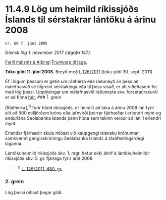 # 11.4.9 Lög um heimild ríkissjóðs Íslands til sérstakrar lántöku á árinu 2008

`nr. 60 7. júní 2008`

_Íslensk lög 1. nóvember 2017 (útgáfa 147)._

[Ferill málsins á Alþingi](https://www.althingi.is/thingstorf/thingmalalistar-eftir-thingum/ferill/?ltg=135&mnr=640)
[Frumvarp til laga.](https://www.althingi.is/altext/135/s/1111.html)

**Tóku gildi 11. júní 2008.**
Breytt með
[l. 126/2011](https://althingi.is/altext/stjt/2011.126.html) (tóku gildi 30. sept. 2011).

Ef í lögum þessum er getið um ráðherra eða ráðuneyti án þess að málefnasvið sé tilgreint sérstaklega eða til þess vísað, er átt viðeðasem fer með lög þessi. Upplýsingar um málefnasvið ráðuneyta skv. forsetaúrskurði er að finna [hér.](2017015.md) ### 1. grein

[Ráðherra],<sup>1)</sup> fyrir hönd ríkissjóðs, er heimilt að taka á árinu 2008 lán fyrir allt að 500 milljörðum króna eða jafnvirði þeirrar fjárhæðar í erlendri mynt og endurlána Seðlabanka Íslands þann hluta sem tekinn verður að láni í erlendri mynt.

Erlendar fjárhæðir skulu miðast við kaupgengi íslensku krónunnar samkvæmt gengisskráningu Seðlabanka Íslands á staðfestingardegi laganna.

Lántökuheimild ríkissjóðs skv. 1. mgr. hefur ekki áhrif á lántökuheimildir ríkissjóðs skv. 5. gr. fjárlaga fyrir árið 2008.

> <sup>1)</sup> [L. 126/2011, 480. gr.](https://althingi.is/altext/stjt/2011.126.html)

### 2. grein

Lög þessi öðlast þegar gildi.
